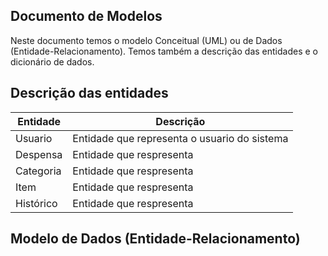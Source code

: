 ## Documento de Modelos

Neste documento temos o modelo Conceitual (UML) ou de Dados (Entidade-Relacionamento). Temos também a descrição das entidades e o dicionário de dados.

## Descrição das entidades 

| Entidade      | Descrição                                               |
|---------------|---------------------------------------------------------|
| Usuario       | Entidade  que representa o usuario do sistema           |
| Despensa      | Entidade  que respresenta                               |
| Categoria     | Entidade  que respresenta                               |
| Item          | Entidade  que respresenta                               |
| Histórico     | Entidade  que respresenta                               |

## Modelo de Dados (Entidade-Relacionamento)